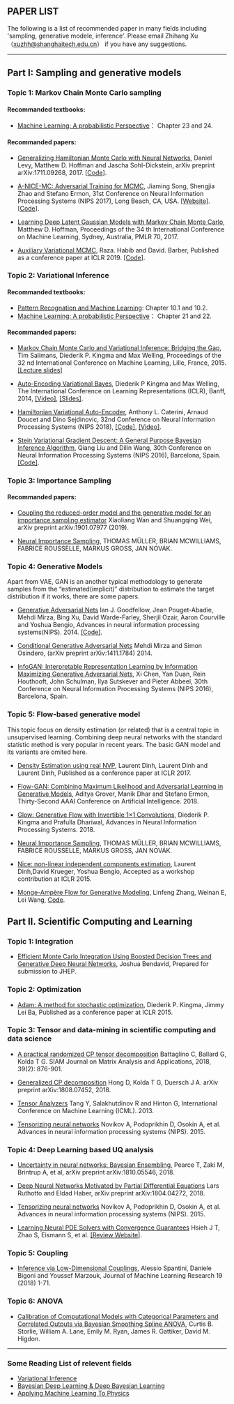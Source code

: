 ## PAPER LIST

The following is a list of recommended paper in many fields including 'sampling, generative modele, inference'.
Please email Zhihang Xu （xuzhh@shanghaitech.edu.cn） if you have any suggestions.

---
## Part I:  Sampling and generative models

### Topic 1: Markov Chain Monte Carlo sampling

#### Recommanded textbooks: 
- [Machine Learning: A probabilistic Perspective](https://doc.lagout.org/science/Artificial%20Intelligence/Machine%20learning/Machine%20Learning_%20A%20Probabilistic%20Perspective%20%5BMurphy%202012-08-24%5D.pdf)： Chapter 23 and 24.

#### Recommanded papers: 
- [Generalizing Hamiltonian Monte Carlo with Neural Networks](https://arxiv.org/abs/1711.09268),
 Daniel Levy, Matthew D. Hoffman and Jascha Sohl-Dickstein, 
 arXiv preprint arXiv:1711.09268, 2017.
 [[Code]](https://github.com/brain-research/l2hmc).

- [A-NICE-MC: Adversarial Training for MCMC](https://arxiv.org/abs/1706.07561),
Jiaming Song, Shengjia Zhao and Stefano Ermon,
31st Conference on Neural Information Processing Systems (NIPS 2017), Long Beach, CA, USA.
[[Website]](https://ermongroup.github.io/blog/a-nice-mc/).
[[Code]](https://github.com/ermongroup/a-nice-mc).


- [Learning Deep Latent Gaussian Models with Markov Chain Monte Carlo](https://pdfs.semanticscholar.org/353a/6ac63ba0f30f7627cb01e4ba214acf3a256c.pdf),
Matthew D. Hoffman,
Proceedings of the 34 th International Conference on Machine
Learning, Sydney, Australia, PMLR 70, 2017.

- [Auxiliary Variational MCMC](https://openreview.net/pdf?id=r1NJqsRctX),
Raza. Habib and David. Barber,
Published as a conference paper at ICLR 2019.
[[Code]](https://github.com/AVMCMC/AuxiliaryVariationalMCMC).

### Topic 2: Variational Inference

#### Recommanded textbooks: 
- [Pattern Recognation and Machine Learning](http://users.isr.ist.utl.pt/~wurmd/Livros/school/Bishop%20-%20Pattern%20Recognition%20And%20Machine%20Learning%20-%20Springer%20%202006.pdf): Chapter 10.1 and 10.2.
- [Machine Learning: A probabilistic Perspective](https://doc.lagout.org/science/Artificial%20Intelligence/Machine%20learning/Machine%20Learning_%20A%20Probabilistic%20Perspective%20%5BMurphy%202012-08-24%5D.pdf)： Chapter 21 and 22.

#### Recommanded papers: 
- [Markov Chain Monte Carlo and Variational Inference:
Bridging the Gap](http://proceedings.mlr.press/v37/salimans15.pdf),
Tim Salimans, Diederik P. Kingma and Max Welling,
Proceedings of the 32 nd International Conference on Machine
Learning, Lille, France, 2015.
[[Lecture slides]](http://videolectures.net/site/normal_dl/tag=1005141/icml2015_salimans_variational_inference_01.pdf)

- [Auto-Encoding Variational Bayes](https://arxiv.org/abs/1312.6114),
Diederik P Kingma and Max Welling,
The International Conference on Learning Representations (ICLR), Banff, 2014,
[[Video]](https://www.youtube.com/watch?v=rjZL7aguLAs),
[[Slides]](https://www.slideshare.net/mehdidc/auto-encodingvariationalbayes-54478304).

- [Hamiltonian Variational Auto-Encoder](https://arxiv.org/abs/1805.11328),
Anthony L. Caterini, Arnaud Doucet and Dino Sejdinovic,
32nd Conference on Neural Information Processing Systems (NIPS 2018),
[[Code]](https://github.com/anthonycaterini/hvae-nips),
[[Video]](https://www.youtube.com/watch?v=MD1CFKTu9U4).

- [Stein Variational Gradient Descent: A General
Purpose Bayesian Inference Algorithm](https://papers.nips.cc/paper/6338-stein-variational-gradient-descent-a-general-purpose-bayesian-inference-algorithm.pdf),
Qiang Liu and Dilin Wang,
30th Conference on Neural Information Processing Systems (NIPS 2016), Barcelona, Spain.
[[Code]](https://github.com/DartML/Stein-Variational-Gradient-Descent).



### Topic 3: Importance Sampling 

#### Recommanded papers: 
- [Coupling the reduced-order model and the generative model for an importance sampling estimator](https://arxiv.org/pdf/1901.07977.pdf)
Xiaoliang Wan and Shuangqing Wei,
arXiv preprint arXiv:1901.07977 (2019).

- [Neural Importance Sampling](https://arxiv.org/pdf/1808.03856.pdf),
THOMAS MÜLLER, BRIAN MCWILLIAMS, FABRICE ROUSSELLE, MARKUS GROSS, JAN NOVÁK.


### Topic 4: Generative Models 
Apart from VAE, GAN is an another typical methodology to generate samples from the “estimated(implicit)” distribution to estimate the target distribution if it works, there are some papers.

- [Generative Adversarial Nets](https://papers.nips.cc/paper/5423-generative-adversarial-nets)
Ian J. Goodfellow, Jean Pouget-Abadie, Mehdi Mirza, Bing Xu, David Warde-Farley, Sherjil Ozair, Aaron Courville and Yoshua Bengio,
Advances in neural information processing systems(NIPS). 2014.
[[Code]](https://github.com/goodfeli/adversarial).

- [Conditional Generative Adversarial Nets](https://arxiv.org/abs/1411.1784)
Mehdi Mirza and Simon Osindero,
(arXiv preprint arXiv:1411.1784) 2014.

- [InfoGAN: Interpretable Representation Learning by Information Maximizing Generative Adversarial Nets](https://papers.nips.cc/paper/6399-infogan-interpretable-representation-learning-by-information-maximizing-generative-adversarial-nets.pdf),
Xi Chen, Yan Duan, Rein Houthooft, John Schulman, Ilya Sutskever and Pieter Abbeel,
30th Conference on Neural Information Processing Systems (NIPS 2016), Barcelona, Spain.

###  Topic 5:  Flow-based generative model
This topic focus on density estimation (or related) that is a central topic in unsupervised learning. Combining deep neural networks with the standard statistic method is very popular in recent years. The basic GAN model and its variants are omited here.

- [Density Estimation using real NVP](https://arxiv.org/pdf/1605.08803.pdf),
Laurent Dinh, Laurent Dinh and Laurent Dinh,
Published as a conference paper at ICLR 2017.

- [Flow-GAN: Combining Maximum Likelihood and Adversarial Learning in
Generative Models](https://arxiv.org/pdf/1705.08868.pdf),
Aditya Grover, Manik Dhar and Stefano Ermon,
Thirty-Second AAAI Conference on Artificial Intelligence. 2018.

- [Glow: Generative Flow with Invertible 1×1 Convolutions](https://papers.nips.cc/paper/8224-glow-generative-flow-with-invertible-1x1-convolutions.pdf),
Diederik P. Kingma and Prafulla Dhariwal,
Advances in Neural Information Processing Systems. 2018.

- [Neural Importance Sampling](https://arxiv.org/pdf/1808.03856.pdf),
THOMAS MÜLLER, BRIAN MCWILLIAMS, FABRICE ROUSSELLE, MARKUS GROSS, JAN NOVÁK.

- [Nice: non-linear independent components estimation](https://arxiv.org/pdf/1410.8516.pdf),
Laurent Dinh,David Krueger, Yoshua Bengio,
Accepted as a workshop contribution at ICLR 2015.

- [Monge-Ampère Flow for Generative Modeling](https://arxiv.org/abs/1809.10188),
Linfeng Zhang, Weinan E, Lei Wang,
[Code](https://github.com/wangleiphy/MongeAmpereFlow).

## Part II. Scientific Computing and Learning

### Topic 1: Integration
- [Efficient Monte Carlo Integration Using Boosted Decision Trees and Generative Deep Neural Networks](https://arxiv.org/pdf/1707.00028.pdf),
Joshua Bendavid,
Prepared for submission to JHEP.

### Topic 2: Optimization
- [Adam: A method for stochastic optimization](https://arxiv.org/pdf/1412.6980.pdf),
Diederik P. Kingma, Jimmy Lei Ba,
Published as a conference paper at ICLR 2015.

### Topic 3: Tensor and data-mining in scientific computing and data science
- [A practical randomized CP tensor decomposition](https://epubs.siam.org/doi/pdf/10.1137/17M1112303)
Battaglino C, Ballard G, Kolda T G.
SIAM Journal on Matrix Analysis and Applications, 2018, 39(2): 876-901.

- [Generalized CP decomposition](https://arxiv.org/pdf/1808.07452.pdf)
Hong D, Kolda T G, Duersch J A.
arXiv preprint arXiv:1808.07452, 2018.

- [Tensor Analyzers](http://www.cs.toronto.edu/~fritz/absps/ta.pdf)
Tang Y, Salakhutdinov R and Hinton G,
International Conference on Machine Learning (ICML). 2013.

- [Tensorizing neural networks](https://arxiv.org/abs/1509.06569)
Novikov A, Podoprikhin D, Osokin A, et al.
Advances in neural information processing systems (NIPS). 2015.

### Topic 4: Deep Learning based UQ analysis 

- [Uncertainty in neural networks: Bayesian Ensembling](https://arxiv.org/pdf/1810.05546.pdf),
Pearce T, Zaki M, Brintrup A, et al,
arXiv preprint arXiv:1810.05546, 2018.

- [Deep Neural Networks Motivated by Partial Differential Equations](https://arxiv.org/pdf/1804.04272.pdf)
Lars Ruthotto and Eldad Haber,
arXiv preprint arXiv:1804.04272, 2018.

- [Tensorizing neural networks](https://arxiv.org/abs/1509.06569)
Novikov A, Podoprikhin D, Osokin A, et al.
Advances in neural information processing systems (NIPS). 2015.

- [Learning Neural PDE Solvers with Convergence Guarantees](https://openreview.net/pdf?id=rklaWn0qK7)
Hsieh J T, Zhao S, Eismann S, et al.
[[Review Website]](https://openreview.net/forum?id=rklaWn0qK7).

### Topic 5: Coupling

- [Inference via Low-Dimensional Couplings](http://www.jmlr.org/papers/volume19/17-747/17-747.pdf),
Alessio Spantini, Daniele Bigoni and Youssef Marzouk,
Journal of Machine Learning Research 19 (2018) 1-71.

### Topic 6: ANOVA
- [Calibration of Computational Models with Categorical Parameters and Correlated Outputs via Bayesian Smoothing Spline ANOVA](https://arxiv.org/abs/1405.5297),
Curtis B. Storlie, William A. Lane, Emily M. Ryan, James R. Gattiker, David M. Higdon.

---
### Some Reading List of relevent fields
- [Variational Inference](http://www.statslab.cam.ac.uk/~sp825/vi.html)
- [Bayesian Deep Learning & Deep Bayesian Learning](https://github.com/CW-Huang/BDL-Reading-List/blob/master/index.md)
- [Applying Machine Learning To Physics](https://physicsml.github.io/pages/papers.html)


